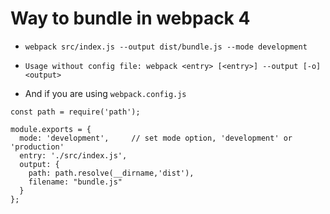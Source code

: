 # Way to bundle in webpack 4

- `webpack src/index.js --output dist/bundle.js --mode development`

- `Usage without config file: webpack <entry> [<entry>] --output [-o] <output>`

- And if you are using `webpack.config.js`

```
const path = require('path');

module.exports = {
  mode: 'development',     // set mode option, 'development' or 'production'
  entry: './src/index.js',
  output: {
    path: path.resolve(__dirname,'dist'),
    filename: "bundle.js"
  }
};
```
